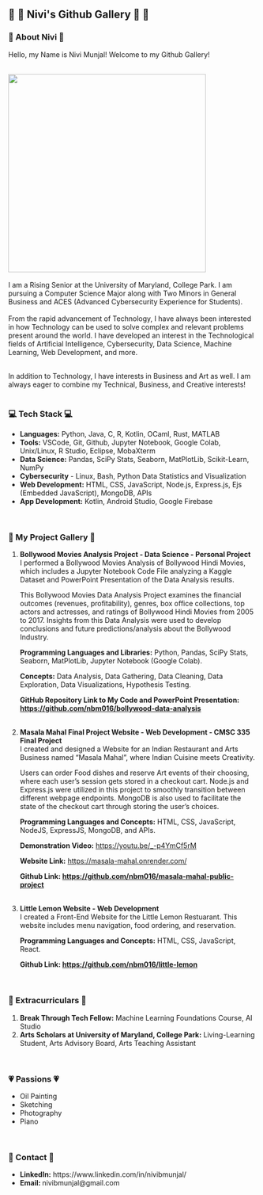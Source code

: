 ## 🌸 🎨 Nivi's Github Gallery 🎨 🌸

<!--
**nbm016/nbm016** is a ✨ _special_ ✨ repository because its `README.md` (this file) appears on your GitHub profile.

Here are some ideas to get you started:

- 🔭 I’m currently working on ...
- 🌱 I’m currently learning ...
- 👯 I’m looking to collaborate on ...
- 🤔 I’m looking for help with ...
- 💬 Ask me about ...
- 📫 How to reach me: ...
- 😄 Pronouns: ...
- ⚡ Fun fact: ...
-->

### <b> 🌸 About Nivi 🌸 </b> <br>
Hello, my Name is Nivi Munjal! Welcome to my Github Gallery! <br><br>
<!--
![IMG_8819 - Copy 4](https://github.com/user-attachments/assets/928dbc76-1ba4-4f07-ab71-17fb8b0ecadf)
-->
<img src="https://github.com/user-attachments/assets/928dbc76-1ba4-4f07-ab71-17fb8b0ecadf" width="400">
<br> <br>
I am a Rising Senior at the University of Maryland, College Park. I am pursuing a Computer Science Major along with Two Minors in General Business and ACES (Advanced Cybersecurity Experience for Students). <br><br>
From the rapid advancement of Technology, I have always been interested in how Technology can be used to solve complex and relevant problems present around the world. I have developed an interest in the Technological fields of Artificial Intelligence, Cybersecurity, Data Science, Machine Learning, Web Development, and more. <br><br>

In addition to Technology, I have interests in Business and Art as well. I am always eager to combine my Technical, Business, and Creative interests! <br><br>


### <b> 💻 Tech Stack 💻 </b> <br>
<ul>
  <li><b>Languages:</b> Python, Java, C, R, Kotlin, OCaml, Rust, MATLAB</li>
  <li><b>Tools:</b> VSCode, Git, Github, Jupyter Notebook, Google Colab, Unix/Linux, R Studio, Eclipse, MobaXterm</li>
  <li><b>Data Science:</b> Pandas, SciPy Stats, Seaborn, MatPlotLib, Scikit-Learn, NumPy </li>
  <li><b>Cybersecurity</b> - Linux, Bash, Python Data Statistics and Visualization </li>
  <li><b>Web Development:</b> HTML, CSS, JavaScript, Node.js, Express.js, Ejs (Embedded JavaScript), MongoDB, APIs </li>
  <li><b>App Development:</b> Kotlin, Android Studio, Google Firebase </li>
</ul> <br>

### <b> 🎨 My Project Gallery 🎨 </b> <br>
<ol>
  <li><b>Bollywood Movies Analysis Project - Data Science - Personal Project </b><br>
    I performed a Bollywood Movies Analysis of Bollywood Hindi Movies, which includes a Jupyter Notebook Code File analyzing a Kaggle Dataset and PowerPoint Presentation of the Data Analysis results. 

This Bollywood Movies Data Analysis Project examines the financial outcomes (revenues, profitability), genres, box office collections, top actors and actresses, and ratings of Bollywood Hindi Movies from 2005 to 2017. Insights from this Data Analysis were used to develop conclusions and future predictions/analysis about the Bollywood Industry. 

<b>Programming Languages and Libraries:</b> Python, Pandas, SciPy Stats, Seaborn, MatPlotLib, Jupyter Notebook (Google Colab).

<b>Concepts:</b> Data Analysis, Data Gathering, Data Cleaning, Data Exploration, Data Visualizations, Hypothesis Testing. 

<b>GitHub Repository Link to My Code and PowerPoint Presentation: https://github.com/nbm016/bollywood-data-analysis </b>
  </li><br>

  <li><b>Masala Mahal Final Project Website - Web Development - CMSC 335 Final Project</b><br>
  I created and designed a Website for an Indian Restaurant and Arts Business named “Masala Mahal”, where Indian Cuisine meets Creativity. 

Users can order Food dishes and reserve Art events of their choosing, where each user’s session gets stored in a checkout cart. Node.js and Express.js were utilized in this project to smoothly transition between different webpage endpoints. MongoDB is also used to facilitate the state of the checkout cart through storing the user’s choices. 

<b>Programming Languages and Concepts:</b> HTML, CSS, JavaScript, NodeJS, ExpressJS, MongoDB, and APIs.

<b>Demonstration Video:</b> 
https://youtu.be/_-p4YmCf5rM 

<b>Website Link:</b> https://masala-mahal.onrender.com/

<b> Github Link:  https://github.com/nbm016/masala-mahal-public-project </b>
    
  </li> <br>

  <li> <b>Little Lemon Website - Web Development </b><br>
  I created a Front-End Website for the Little Lemon Restuarant. This website includes menu navigation, food ordering, and reservation. 

  <b>Programming Languages and Concepts:</b> HTML, CSS, JavaScript, React.

  <b> Github Link: https://github.com/nbm016/little-lemon </b>
    
  </li>
</ol> <br>

### <b> 🌟 Extracurriculars 🌟</b> <br>

<ol>
  <li>
    <b>Break Through Tech Fellow:</b> Machine Learning Foundations Course, AI Studio
  </li>

  <li>
    <b>Arts Scholars at University of Maryland, College Park:</b> Living-Learning Student, Arts Advisory Board, Arts Teaching Assistant
  </li>
</ol> <br>

### <b> 💗 Passions 💗 </b> <br>
<ul>
  <li>Oil Painting</li>
  <li>Sketching</li>
  <li>Photography</li>
  <li>Piano</li>
</ul> <br>


### <b> 💌 Contact 💌 </b> <br>
<ul>
  <li><b>LinkedIn:</b> https://www.linkedin.com/in/nivibmunjal/ </li>
<li><b>Email: </b> nivibmunjal@gmail.com </li>
</ul>

